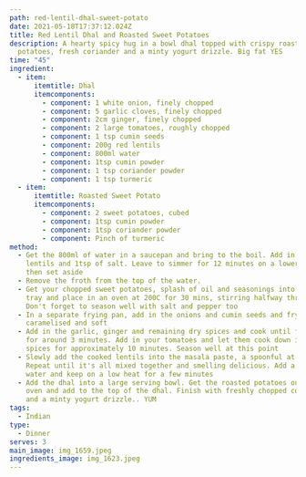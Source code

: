 ```yaml
---
path: red-lentil-dhal-sweet-potato
date: 2021-05-18T17:37:12.024Z
title: Red Lentil Dhal and Roasted Sweet Potatoes
description: A hearty spicy hug in a bowl dhal topped with crispy roasted sweet
  potatoes, fresh coriander and a minty yogurt drizzle. Big fat YES
time: "45"
ingredient:
  - item:
      itemtitle: Dhal
      itemcomponents:
        - component: 1 white onion, finely chopped
        - component: 5 garlic cloves, finely chopped
        - component: 2cm ginger, finely chopped
        - component: 2 large tomatoes, roughly chopped
        - component: 1 tsp cumin seeds
        - component: 200g red lentils
        - component: 800ml water
        - component: 1tsp cumin powder
        - component: 1 tsp coriander powder
        - component: 1 tsp turmeric
  - item:
      itemtitle: Roasted Sweet Potato
      itemcomponents:
        - component: 2 sweet potatoes, cubed
        - component: 1tsp cumin powder
        - component: 1tsp coriander powder
        - component: Pinch of turmeric
method:
  - Get the 800ml of water in a saucepan and bring to the boil. Add in the
    lentils and 1tsp of salt. Leave to simmer for 12 minutes on a lower heat
    then set aside
  - Remove the froth from the top of the water.
  - Get your chopped sweet potatoes, splash of oil and seasonings into a baking
    tray and place in an oven at 200C for 30 mins, stirring halfway through.
    Don't forget to season well with salt and pepper too
  - In a separate frying pan, add in the onions and cumin seeds and fry till
    caramelised and soft
  - Add in the garlic, ginger and remaining dry spices and cook until fragrant
    for around 3 minutes. Add in your tomatoes and let them cook down in the
    spices for approximately 10 minutes. Season well at this point
  - Slowly add the cooked lentils into the masala paste, a spoonful at a time.
    Repeat until it's all mixed together and smelling delicious. Add a splash of
    water and keep on a low heat for a few minutes
  - Add the dhal into a large serving bowl. Get the roasted potatoes out of the
    oven and add to the top of the dhal. Finish with freshly chopped coriander
    and a minty yogurt drizzle.. YUM
tags:
  - Indian
type:
  - Dinner
serves: 3
main_image: img_1659.jpeg
ingredients_image: img_1623.jpeg
---
```

